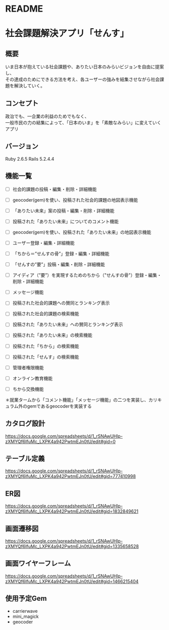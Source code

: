 # README

# 社会課題解決アプリ「せんす」

## 概要
いま日本が抱えている社会課題や、ありたい日本のみらいビジョンを自由に提案し、  
その達成のためにできる方法を考え、各ユーザーの強みを結集させながら社会課題を解決していく。    

## コンセプト
政治でも、一企業の利益のためでもなく、  
一般市民の力の結集によって、「日本のいま」を「素敵なみらい」に変えていくアプリ   

## バージョン
Ruby 2.6.5
Rails 5.2.4.4

## 機能一覧
- [ ] 社会的課題の投稿・編集・削除・詳細機能

- [ ] geocoder(gem)を使い、投稿された社会的課題の地図表示機能  

- [ ] 「ありたい未来」案の投稿・編集・削除・詳細機能  

- [ ] 投稿された「ありたい未来」についてのコメント機能    

- [ ] geocoder(gem)を使い、投稿された「ありたい未来」の地図表示機能   

- [ ] ユーザー登録・編集・詳細機能  

- [ ] 「ちから＝”せんすの骨”」登録・編集・詳細機能   

- [ ] 「せんすの”要”」投稿・編集・削除・詳細機能  

- [ ] アイディア（”要”）を実現するためのちから（"せんすの骨"）登録・編集・削除・詳細機能  

- [ ] メッセージ機能  

- [ ] 投稿された社会的課題への賛同とランキング表示  

- [ ] 投稿された社会的課題の検索機能  

- [ ] 投稿された「ありたい未来」への賛同とランキング表示    

- [ ] 投稿された「ありたい未来」の検索機能  

- [ ] 投稿された「ちから」の検索機能

- [ ] 投稿された「せんす」の検索機能

- [ ] 管理者権限機能

- [ ] オンライン教育機能  

- [ ] ちから交換機能

＊就業タームから「コメント機能」「メッセージ機能」の二つを実装し、カリキュラム外のgemであるgeocoderを実装する


## カタログ設計
https://docs.google.com/spreadsheets/d/1_rSNAwUHlp-zXMYQf6IfuMc_LXPK4a942PwtmEJn0tU/edit#gid=0

## テーブル定義
https://docs.google.com/spreadsheets/d/1_rSNAwUHlp-zXMYQf6IfuMc_LXPK4a942PwtmEJn0tU/edit#gid=777410998

## ER図
https://docs.google.com/spreadsheets/d/1_rSNAwUHlp-zXMYQf6IfuMc_LXPK4a942PwtmEJn0tU/edit#gid=1832849621

## 画面遷移図
https://docs.google.com/spreadsheets/d/1_rSNAwUHlp-zXMYQf6IfuMc_LXPK4a942PwtmEJn0tU/edit#gid=1335658528

## 画面ワイヤーフレーム
https://docs.google.com/spreadsheets/d/1_rSNAwUHlp-zXMYQf6IfuMc_LXPK4a942PwtmEJn0tU/edit#gid=1466215404

## 使用予定Gem
* carrierwave
* mini_magick
* geocoder
